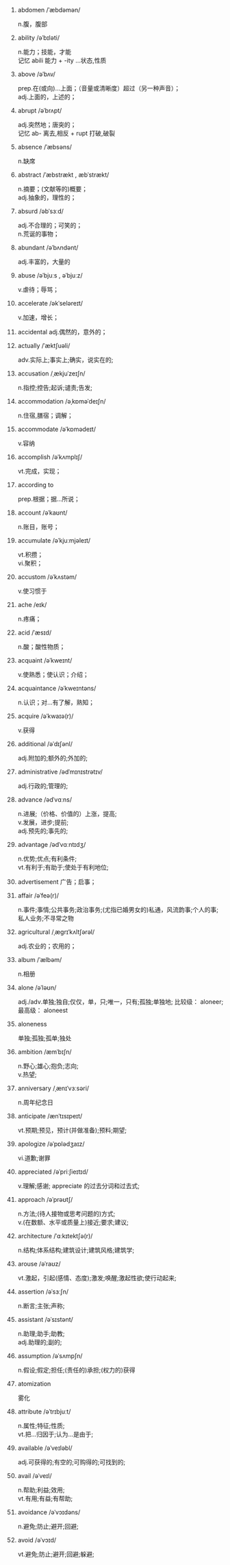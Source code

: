 1.  abdomen /ˈæbdəmən/

    n.腹，腹部

2.  ability /əˈbɪləti/

    n.能力；技能，才能  
    记忆 abili 能力 + -ity …状态,性质

3.  above /əˈbʌv/

    prep.在(或向)…上面；（音量或清晰度）超过（另一种声音）；  
    adj.上面的，上述的；

4.  abrupt /əˈbrʌpt/

    adj.突然地；唐突的；  
    记忆 ab- 离去,相反 + rupt 打破,破裂

5.  absence /ˈæbsəns/

    n.缺席

6.  abstract /ˈæbstrækt , æbˈstrækt/

    n.摘要；(文献等的)概要；  
    adj.抽象的，理性的；

7.  absurd /əbˈsɜːd/

    adj.不合理的；可笑的；  
    n.荒诞的事物；

8.  abundant /əˈbʌndənt/

    adj.丰富的，大量的

9.  abuse /əˈbjuːs , əˈbjuːz/

    v.虐待；辱骂；

10. accelerate /əkˈseləreɪt/

    v.加速，增长；

11. accidental adj.偶然的，意外的；
12. actually /ˈæktʃuəli/

    adv.实际上;事实上;确实，说实在的;

13. accusation /ˌækjuˈzeɪʃn/

    n.指控;控告;起诉;谴责;告发;

14. accommodation /əˌkɒməˈdeɪʃn/

    n.住宿,膳宿；调解；

15. accommodate /əˈkɒmədeɪt/

    v.容纳

16. accomplish /əˈkʌmplɪʃ/

    vt.完成，实现；

17. according to

    prep.根据；据...所说；

18. account /əˈkaʊnt/

    n.账目，账号；

19. accumulate /əˈkjuːmjəleɪt/

    vt.积攒；  
    vi.聚积；

20. accustom /əˈkʌstəm/

    v.使习惯于

21. ache /eɪk/

    n.疼痛；

22. acid /ˈæsɪd/

    n.酸；酸性物质；

23. acquaint /əˈkweɪnt/

    v.使熟悉；使认识；介绍；

24. acquaintance /əˈkweɪntəns/

    n.认识；对...有了解，熟知；

25. acquire /əˈkwaɪə(r)/

    v.获得

26. additional /əˈdɪʃənl/

    adj.附加的;额外的;外加的;

27. administrative /ədˈmɪnɪstrətɪv/

    adj.行政的;管理的;

28. advance /ədˈvɑːns/

    n.进展;（价格、价值的）上涨，提高;  
    v.发展，进步;提前;  
    adj.预先的;事先的;

29. advantage /ədˈvɑːntɪdʒ/

    n.优势;优点;有利条件;  
    vt.有利于;有助于;使处于有利地位;

30. advertisement 广告；启事；
31. affair /əˈfeə(r)/

    n.事件;事情;公共事务;政治事务;(尤指已婚男女的)私通，风流韵事;个人的事;私人业务;不寻常之物

32. agricultural /ˌæɡrɪˈkʌltʃərəl/

    adj.农业的；农用的；

33. album /ˈælbəm/

    n.相册

34. alone /əˈləʊn/

    adj./adv.单独;独自;仅仅，单，只;唯一，只有;孤独;单独地; 比较级： aloneer; 最高级： aloneest

35. aloneness

    单独;孤独;孤单;独处

36. ambition /æmˈbɪʃn/

    n.野心;雄心;抱负;志向;  
    v.热望;

37. anniversary /ˌænɪˈvɜːsəri/

    n.周年纪念日

38. anticipate /ænˈtɪsɪpeɪt/

    vt.预期;预见，预计(并做准备);预料;期望;

39. apologize /əˈpɒlədʒaɪz/

    vi.道歉;谢罪

40. appreciated /əˈpriːʃieɪtɪd/

    v.理解;感谢; appreciate 的过去分词和过去式;

41. approach /əˈprəʊtʃ/

    n.方法;(待人接物或思考问题的)方式;  
    v.(在数额、水平或质量上)接近;要求;建议;

42. architecture /ˈɑːkɪtektʃə(r)/

    n.结构;体系结构;建筑设计;建筑风格;建筑学;

43. arouse /əˈraʊz/

    vt.激起，引起(感情、态度);激发;唤醒;激起性欲;使行动起来;

44. assertion /əˈsɜːʃn/

    n.断言;主张;声称;

45. assistant /əˈsɪstənt/

    n.助理;助手;助教;  
    adj.助理的;副的;

46. assumption /əˈsʌmpʃn/

    n.假设;假定;担任;(责任的)承担;(权力的)获得

47. atomization

    雾化

48. attribute /əˈtrɪbjuːt/

    n.属性;特征;性质;  
    vt.把…归因于;认为…是由于;

49. available /əˈveɪləbl/

    adj.可获得的;有空的;可购得的;可找到的;

50. avail /əˈveɪl/

    n.帮助;利益;效用;  
    vt.有用;有益;有帮助;

51. avoidance /əˈvɔɪdəns/

    n.避免;防止;避开;回避;

52. avoid /əˈvɔɪd/

    vt.避免;防止;避开;回避;躲避;
